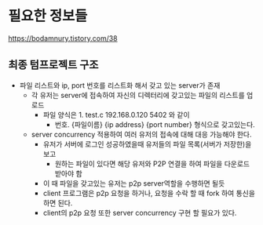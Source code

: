 # 필요한 정보들

https://bodamnury.tistory.com/38



## 최종 텀프로젝트 구조

- 파일 리스트와 ip, port 번호를 리스트화 해서 갖고 있는 server가 존재
    - 각 유저는 server에 접속하여 자신의 디렉터리에 갖고있는 파일의 리스트를 업로드
        - 파일 양식은 1. test.c 192.168.0.120 5402 와 같이
            - 번호. {파일이름} {ip address} {port number} 형식으로 갖고있는다.
    - server concurrency 적용하여 여러 유저의 접속에 대해 대응 가능해야 한다.
        - 유저가 서버에 로그인 성공하였을때 유저들의 파일 목록(서버가 저장한)을 보고
            - 원하는 파일이 있다면 해당 유저와 P2P 연결을 하여 파일을 다운로드 받아야 함
        - 이 때 파일을 갖고있는 유저는 p2p server역할을 수행하면 될듯
        - client 프로그램은 p2p 요청을 하거나, 요청을 수락 할 때 fork 하여 통신을 하면 된다.
        - client의 p2p 요청 또한 server concurrency 구현 할 필요가 있다.
    
    